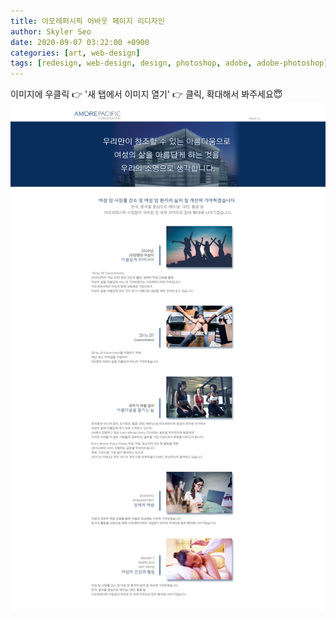 ```yaml
---
title: 아모레퍼시픽 어바웃 페이지 리디자인
author: Skyler Seo
date: 2020-09-07 03:22:00 +0900
categories: [art, web-design]
tags: [redesign, web-design, design, photoshop, adobe, adobe-photoshop]
---
```


이미지에 우클릭 👉 '새 탭에서 이미지 열기' 👉 클릭, 확대해서 봐주세요😇
![Amore about page Redesign](/assets/img/design-work/amore-about-page-redesign.jpg)

